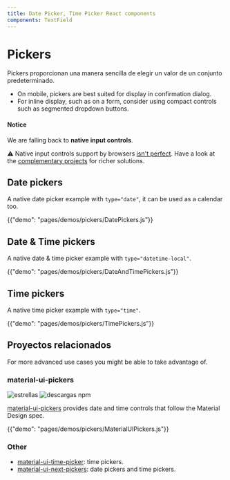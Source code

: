 ```yaml
---
title: Date Picker, Time Picker React components
components: TextField
---
```

# Pickers

<p class="description">Pickers proporcionan una manera sencilla de elegir un valor de un conjunto predeterminado.</p>

- On mobile, pickers are best suited for display in confirmation dialog.
- For inline display, such as on a form, consider using compact controls such as segmented dropdown buttons.

#### Notice

We are falling back to **native input controls**.

⚠️ Native input controls support by browsers [isn't perfect](https://caniuse.com/#feat=input-datetime). Have a look at the [complementary projects](#complementary-projects) for richer solutions.

## Date pickers

A native date picker example with `type="date"`, it can be used as a calendar too.

{{"demo": "pages/demos/pickers/DatePickers.js"}}

## Date & Time pickers

A native date & time picker example with `type="datetime-local"`.

{{"demo": "pages/demos/pickers/DateAndTimePickers.js"}}

## Time pickers

A native time picker example with `type="time"`.

{{"demo": "pages/demos/pickers/TimePickers.js"}}

## Proyectos relacionados

For more advanced use cases you might be able to take advantage of.

### material-ui-pickers

![estrellas](https://img.shields.io/github/stars/dmtrKovalenko/material-ui-pickers.svg?style=social&label=Stars) ![descargas npm](https://img.shields.io/npm/dm/material-ui-pickers.svg)

[material-ui-pickers](https://material-ui-pickers.firebaseapp.com/) provides date and time controls that follow the Material Design spec.

{{"demo": "pages/demos/pickers/MaterialUIPickers.js"}}

### Other

- [material-ui-time-picker](https://github.com/TeamWertarbyte/material-ui-time-picker): time pickers.
- [material-ui-next-pickers](https://github.com/chingyawhao/material-ui-next-pickers): date pickers and time pickers.